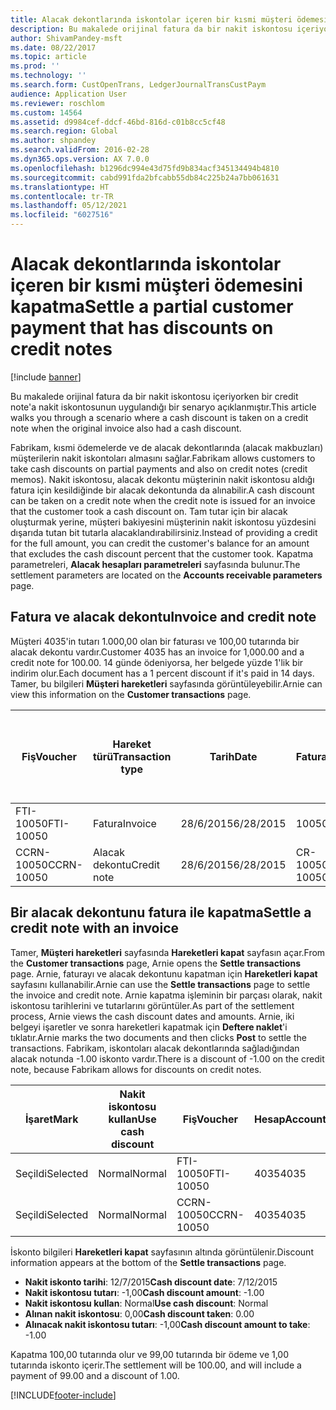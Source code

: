 ```yaml
---
title: Alacak dekontlarında iskontolar içeren bir kısmi müşteri ödemesini kapatma
description: Bu makalede orijinal fatura da bir nakit iskontosu içeriyorken bir credit note'a nakit iskontosunun uygulandığı bir senaryo açıklanmıştır.
author: ShivamPandey-msft
ms.date: 08/22/2017
ms.topic: article
ms.prod: ''
ms.technology: ''
ms.search.form: CustOpenTrans, LedgerJournalTransCustPaym
audience: Application User
ms.reviewer: roschlom
ms.custom: 14564
ms.assetid: d9984cef-ddcf-46bd-816d-c01b8cc5cf48
ms.search.region: Global
ms.author: shpandey
ms.search.validFrom: 2016-02-28
ms.dyn365.ops.version: AX 7.0.0
ms.openlocfilehash: b1296dc994e43d75fd9b834acf345134494b4810
ms.sourcegitcommit: cabd991fda2bfcabb55db84c225b24a7bb061631
ms.translationtype: HT
ms.contentlocale: tr-TR
ms.lasthandoff: 05/12/2021
ms.locfileid: "6027516"
---
```

# <a name="settle-a-partial-customer-payment-that-has-discounts-on-credit-notes"></a><span data-ttu-id="348fa-103">Alacak dekontlarında iskontolar içeren bir kısmi müşteri ödemesini kapatma</span><span class="sxs-lookup"><span data-stu-id="348fa-103">Settle a partial customer payment that has discounts on credit notes</span></span>

[!include [banner](../includes/banner.md)]

<span data-ttu-id="348fa-104">Bu makalede orijinal fatura da bir nakit iskontosu içeriyorken bir credit note'a nakit iskontosunun uygulandığı bir senaryo açıklanmıştır.</span><span class="sxs-lookup"><span data-stu-id="348fa-104">This article walks you through a scenario where a cash discount is taken on a credit note when the original invoice also had a cash discount.</span></span> 

<span data-ttu-id="348fa-105">Fabrikam, kısmi ödemelerde ve de alacak dekontlarında (alacak makbuzları) müşterilerin nakit iskontoları almasını sağlar.</span><span class="sxs-lookup"><span data-stu-id="348fa-105">Fabrikam allows customers to take cash discounts on partial payments and also on credit notes (credit memos).</span></span> <span data-ttu-id="348fa-106">Nakit iskontosu, alacak dekontu müşterinin nakit iskontosu aldığı fatura için kesildiğinde bir alacak dekontunda da alınabilir.</span><span class="sxs-lookup"><span data-stu-id="348fa-106">A cash discount can be taken on a credit note when the credit note is issued for an invoice that the customer took a cash discount on.</span></span> <span data-ttu-id="348fa-107">Tam tutar için bir alacak oluşturmak yerine, müşteri bakiyesini müşterinin nakit iskontosu yüzdesini dışarıda tutan bit tutarla alacaklandırabilirsiniz.</span><span class="sxs-lookup"><span data-stu-id="348fa-107">Instead of providing a credit for the full amount, you can credit the customer's balance for an amount that excludes the cash discount percent that the customer took.</span></span> <span data-ttu-id="348fa-108">Kapatma parametreleri, **Alacak hesapları parametreleri** sayfasında bulunur.</span><span class="sxs-lookup"><span data-stu-id="348fa-108">The settlement parameters are located on the **Accounts receivable parameters** page.</span></span>

## <a name="invoice-and-credit-note"></a><span data-ttu-id="348fa-109">Fatura ve alacak dekontu</span><span class="sxs-lookup"><span data-stu-id="348fa-109">Invoice and credit note</span></span>
<span data-ttu-id="348fa-110">Müşteri 4035'in tutarı 1.000,00 olan bir faturası ve 100,00 tutarında bir alacak dekontu vardır.</span><span class="sxs-lookup"><span data-stu-id="348fa-110">Customer 4035 has an invoice for 1,000.00 and a credit note for 100.00.</span></span> <span data-ttu-id="348fa-111">14 günde ödeniyorsa, her belgede yüzde 1'lik bir indirim olur.</span><span class="sxs-lookup"><span data-stu-id="348fa-111">Each document has a 1 percent discount if it's paid in 14 days.</span></span> <span data-ttu-id="348fa-112">Tamer, bu bilgileri **Müşteri hareketleri** sayfasında görüntüleyebilir.</span><span class="sxs-lookup"><span data-stu-id="348fa-112">Arnie can view this information on the **Customer transactions** page.</span></span>

| <span data-ttu-id="348fa-113">Fiş</span><span class="sxs-lookup"><span data-stu-id="348fa-113">Voucher</span></span>    | <span data-ttu-id="348fa-114">Hareket türü</span><span class="sxs-lookup"><span data-stu-id="348fa-114">Transaction type</span></span> | <span data-ttu-id="348fa-115">Tarih</span><span class="sxs-lookup"><span data-stu-id="348fa-115">Date</span></span>      | <span data-ttu-id="348fa-116">Fatura</span><span class="sxs-lookup"><span data-stu-id="348fa-116">Invoice</span></span>  | <span data-ttu-id="348fa-117">Hareket para birimi borcundaki tutar</span><span class="sxs-lookup"><span data-stu-id="348fa-117">Amount in transaction currency debit</span></span> | <span data-ttu-id="348fa-118">Hareket para birimi alacağındaki tutar</span><span class="sxs-lookup"><span data-stu-id="348fa-118">Amount in transaction currency credit</span></span> | <span data-ttu-id="348fa-119">Kalan</span><span class="sxs-lookup"><span data-stu-id="348fa-119">Balance</span></span>  | <span data-ttu-id="348fa-120">Para Birimi</span><span class="sxs-lookup"><span data-stu-id="348fa-120">Currency</span></span> |
|------------|------------------|-----------|----------|--------------------------------------|---------------------------------------|----------|----------|
| <span data-ttu-id="348fa-121">FTI-10050</span><span class="sxs-lookup"><span data-stu-id="348fa-121">FTI-10050</span></span>  | <span data-ttu-id="348fa-122">Fatura</span><span class="sxs-lookup"><span data-stu-id="348fa-122">Invoice</span></span>          | <span data-ttu-id="348fa-123">28/6/2015</span><span class="sxs-lookup"><span data-stu-id="348fa-123">6/28/2015</span></span> | <span data-ttu-id="348fa-124">10050</span><span class="sxs-lookup"><span data-stu-id="348fa-124">10050</span></span>    | <span data-ttu-id="348fa-125">1.000,00</span><span class="sxs-lookup"><span data-stu-id="348fa-125">1,000.00</span></span>                             |                                       | <span data-ttu-id="348fa-126">1.000,00</span><span class="sxs-lookup"><span data-stu-id="348fa-126">1,000.00</span></span> | <span data-ttu-id="348fa-127">ABD Doları</span><span class="sxs-lookup"><span data-stu-id="348fa-127">USD</span></span>      |
| <span data-ttu-id="348fa-128">CCRN-10050</span><span class="sxs-lookup"><span data-stu-id="348fa-128">CCRN-10050</span></span> | <span data-ttu-id="348fa-129">Alacak dekontu</span><span class="sxs-lookup"><span data-stu-id="348fa-129">Credit note</span></span>      | <span data-ttu-id="348fa-130">28/6/2015</span><span class="sxs-lookup"><span data-stu-id="348fa-130">6/28/2015</span></span> | <span data-ttu-id="348fa-131">CR-10050</span><span class="sxs-lookup"><span data-stu-id="348fa-131">CR-10050</span></span> |                                      | <span data-ttu-id="348fa-132">100,00</span><span class="sxs-lookup"><span data-stu-id="348fa-132">100.00</span></span>                                | <span data-ttu-id="348fa-133">-100,00</span><span class="sxs-lookup"><span data-stu-id="348fa-133">-100.00</span></span>  | <span data-ttu-id="348fa-134">ABD Doları</span><span class="sxs-lookup"><span data-stu-id="348fa-134">USD</span></span>      |

## <a name="settle-a-credit-note-with-an-invoice"></a><span data-ttu-id="348fa-135">Bir alacak dekontunu fatura ile kapatma</span><span class="sxs-lookup"><span data-stu-id="348fa-135">Settle a credit note with an invoice</span></span>
<span data-ttu-id="348fa-136">Tamer, **Müşteri hareketleri** sayfasında **Hareketleri kapat** sayfasın açar.</span><span class="sxs-lookup"><span data-stu-id="348fa-136">From the **Customer transactions** page, Arnie opens the **Settle transactions** page.</span></span> <span data-ttu-id="348fa-137">Arnie, faturayı ve alacak dekontunu kapatman için **Hareketleri kapat** sayfasını kullanabilir.</span><span class="sxs-lookup"><span data-stu-id="348fa-137">Arnie can use the **Settle transactions** page to settle the invoice and credit note.</span></span> <span data-ttu-id="348fa-138">Arnie kapatma işleminin bir parçası olarak, nakit iskontosu tarihlerini ve tutarlarını görüntüler.</span><span class="sxs-lookup"><span data-stu-id="348fa-138">As part of the settlement process, Arnie views the cash discount dates and amounts.</span></span> <span data-ttu-id="348fa-139">Arnie, iki belgeyi işaretler ve sonra hareketleri kapatmak için **Deftere naklet**'i tıklatır.</span><span class="sxs-lookup"><span data-stu-id="348fa-139">Arnie marks the two documents and then clicks **Post** to settle the transactions.</span></span> <span data-ttu-id="348fa-140">Fabrikam, iskontoları alacak dekontlarında sağladığından alacak notunda -1.00 iskonto vardır.</span><span class="sxs-lookup"><span data-stu-id="348fa-140">There is a discount of -1.00 on the credit note, because Fabrikam allows for discounts on credit notes.</span></span>

| <span data-ttu-id="348fa-141">İşaret</span><span class="sxs-lookup"><span data-stu-id="348fa-141">Mark</span></span>     | <span data-ttu-id="348fa-142">Nakit iskontosu kullan</span><span class="sxs-lookup"><span data-stu-id="348fa-142">Use cash discount</span></span> | <span data-ttu-id="348fa-143">Fiş</span><span class="sxs-lookup"><span data-stu-id="348fa-143">Voucher</span></span>    | <span data-ttu-id="348fa-144">Hesap</span><span class="sxs-lookup"><span data-stu-id="348fa-144">Account</span></span> | <span data-ttu-id="348fa-145">Tarih</span><span class="sxs-lookup"><span data-stu-id="348fa-145">Date</span></span>      | <span data-ttu-id="348fa-146">Vade tarihi</span><span class="sxs-lookup"><span data-stu-id="348fa-146">Due date</span></span>  | <span data-ttu-id="348fa-147">Fatura</span><span class="sxs-lookup"><span data-stu-id="348fa-147">Invoice</span></span>  | <span data-ttu-id="348fa-148">Hareket para birimi cinsinden tutar</span><span class="sxs-lookup"><span data-stu-id="348fa-148">Amount in transaction currency</span></span> | <span data-ttu-id="348fa-149">Para Birimi</span><span class="sxs-lookup"><span data-stu-id="348fa-149">Currency</span></span> | <span data-ttu-id="348fa-150">Kapatılacak tutar</span><span class="sxs-lookup"><span data-stu-id="348fa-150">Amount to settle</span></span> |
|----------|-------------------|------------|---------|-----------|-----------|----------|--------------------------------|----------|------------------|
| <span data-ttu-id="348fa-151">Seçildi</span><span class="sxs-lookup"><span data-stu-id="348fa-151">Selected</span></span> | <span data-ttu-id="348fa-152">Normal</span><span class="sxs-lookup"><span data-stu-id="348fa-152">Normal</span></span>            | <span data-ttu-id="348fa-153">FTI-10050</span><span class="sxs-lookup"><span data-stu-id="348fa-153">FTI-10050</span></span>  | <span data-ttu-id="348fa-154">4035</span><span class="sxs-lookup"><span data-stu-id="348fa-154">4035</span></span>    | <span data-ttu-id="348fa-155">28/6/2015</span><span class="sxs-lookup"><span data-stu-id="348fa-155">6/28/2015</span></span> | <span data-ttu-id="348fa-156">28/7/2015</span><span class="sxs-lookup"><span data-stu-id="348fa-156">7/28/2015</span></span> | <span data-ttu-id="348fa-157">10050</span><span class="sxs-lookup"><span data-stu-id="348fa-157">10050</span></span>    | <span data-ttu-id="348fa-158">1.000,00</span><span class="sxs-lookup"><span data-stu-id="348fa-158">1,000.00</span></span>                       | <span data-ttu-id="348fa-159">ABD Doları</span><span class="sxs-lookup"><span data-stu-id="348fa-159">USD</span></span>      | <span data-ttu-id="348fa-160">990,00</span><span class="sxs-lookup"><span data-stu-id="348fa-160">990.00</span></span>           |
| <span data-ttu-id="348fa-161">Seçildi</span><span class="sxs-lookup"><span data-stu-id="348fa-161">Selected</span></span> | <span data-ttu-id="348fa-162">Normal</span><span class="sxs-lookup"><span data-stu-id="348fa-162">Normal</span></span>            | <span data-ttu-id="348fa-163">CCRN-10050</span><span class="sxs-lookup"><span data-stu-id="348fa-163">CCRN-10050</span></span> | <span data-ttu-id="348fa-164">4035</span><span class="sxs-lookup"><span data-stu-id="348fa-164">4035</span></span>    | <span data-ttu-id="348fa-165">28/6/2015</span><span class="sxs-lookup"><span data-stu-id="348fa-165">6/28/2015</span></span> | <span data-ttu-id="348fa-166">28/7/2015</span><span class="sxs-lookup"><span data-stu-id="348fa-166">7/28/2015</span></span> | <span data-ttu-id="348fa-167">CR-10050</span><span class="sxs-lookup"><span data-stu-id="348fa-167">CR-10050</span></span> | <span data-ttu-id="348fa-168">-100,00</span><span class="sxs-lookup"><span data-stu-id="348fa-168">-100.00</span></span>                        | <span data-ttu-id="348fa-169">ABD Doları</span><span class="sxs-lookup"><span data-stu-id="348fa-169">USD</span></span>      | <span data-ttu-id="348fa-170">-99,00</span><span class="sxs-lookup"><span data-stu-id="348fa-170">-99.00</span></span>           |

<span data-ttu-id="348fa-171">İskonto bilgileri **Hareketleri kapat** sayfasının altında görüntülenir.</span><span class="sxs-lookup"><span data-stu-id="348fa-171">Discount information appears at the bottom of the **Settle transactions** page.</span></span>

- <span data-ttu-id="348fa-172">**Nakit iskonto tarihi**: 12/7/2015</span><span class="sxs-lookup"><span data-stu-id="348fa-172">**Cash discount date**: 7/12/2015</span></span> 
- <span data-ttu-id="348fa-173">**Nakit iskontosu tutarı**: -1,00</span><span class="sxs-lookup"><span data-stu-id="348fa-173">**Cash discount amount**: -1.00</span></span>     
- <span data-ttu-id="348fa-174">**Nakit iskontosu kullan**: Normal</span><span class="sxs-lookup"><span data-stu-id="348fa-174">**Use cash discount**: Normal</span></span>    
- <span data-ttu-id="348fa-175">**Alınan nakit iskontosu**: 0,00</span><span class="sxs-lookup"><span data-stu-id="348fa-175">**Cash discount taken**: 0.00</span></span>      
- <span data-ttu-id="348fa-176">**Alınacak nakit iskontosu tutarı**: -1,00</span><span class="sxs-lookup"><span data-stu-id="348fa-176">**Cash discount amount to take**: -1.00</span></span>     

<span data-ttu-id="348fa-177">Kapatma 100,00 tutarında olur ve 99,00 tutarında bir ödeme ve 1,00 tutarında iskonto içerir.</span><span class="sxs-lookup"><span data-stu-id="348fa-177">The settlement will be 100.00, and will include a payment of 99.00 and a discount of 1.00.</span></span>





[!INCLUDE[footer-include](../../includes/footer-banner.md)]